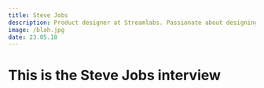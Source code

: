 ```yaml
---
title: Steve Jobs
description: Product designer at Streamlabs. Passionate about designing inclusive, effective, and impactful digital products.
image: /blah.jpg
date: 23.05.18
---
```


# This is the Steve Jobs interview
